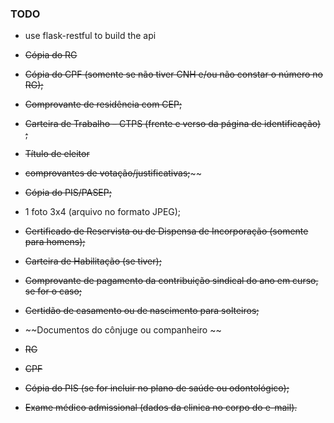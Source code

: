### TODO
* use flask-restful to build the api

* ~~Cópia do RG~~
* ~~Cópia do CPF (somente se não tiver CNH e/ou não constar o número no RG);~~
* ~~Comprovante de residência com CEP;~~
* ~~Carteira de Trabalho – CTPS (frente e verso da página de identificação) ;~~
* ~~Título de eleitor~~
* ~~comprovantes de votação/justificativas;~~~~
* ~~Cópia do PIS/PASEP;~~
* 1 foto 3x4 (arquivo no formato JPEG);
* ~~Certificado de Reservista ou de Dispensa de Incorporação (somente para homens);~~
* ~~Carteira de Habilitação (se tiver);~~
* ~~Comprovante de pagamento da contribuição sindical do ano em curso, se for o caso;~~
* ~~Certidão de casamento ou de nascimento para solteiros;~~
* ~~Documentos do cônjuge ou companheiro ~~
* ~~RG~~
* ~~CPF~~
* ~~Cópia do PIS (se for incluir no plano de saúde ou odontológico);~~
* ~~Exame médico admissional (dados da clinica no corpo do e-mail).~~
